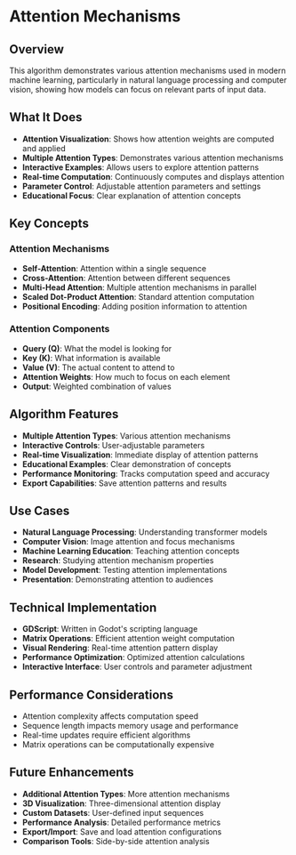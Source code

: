 # Attention Mechanisms

## Overview
This algorithm demonstrates various attention mechanisms used in modern machine learning, particularly in natural language processing and computer vision, showing how models can focus on relevant parts of input data.

## What It Does
- **Attention Visualization**: Shows how attention weights are computed and applied
- **Multiple Attention Types**: Demonstrates various attention mechanisms
- **Interactive Examples**: Allows users to explore attention patterns
- **Real-time Computation**: Continuously computes and displays attention
- **Parameter Control**: Adjustable attention parameters and settings
- **Educational Focus**: Clear explanation of attention concepts

## Key Concepts

### Attention Mechanisms
- **Self-Attention**: Attention within a single sequence
- **Cross-Attention**: Attention between different sequences
- **Multi-Head Attention**: Multiple attention mechanisms in parallel
- **Scaled Dot-Product Attention**: Standard attention computation
- **Positional Encoding**: Adding position information to attention

### Attention Components
- **Query (Q)**: What the model is looking for
- **Key (K)**: What information is available
- **Value (V)**: The actual content to attend to
- **Attention Weights**: How much to focus on each element
- **Output**: Weighted combination of values

## Algorithm Features
- **Multiple Attention Types**: Various attention mechanisms
- **Interactive Controls**: User-adjustable parameters
- **Real-time Visualization**: Immediate display of attention patterns
- **Educational Examples**: Clear demonstration of concepts
- **Performance Monitoring**: Tracks computation speed and accuracy
- **Export Capabilities**: Save attention patterns and results

## Use Cases
- **Natural Language Processing**: Understanding transformer models
- **Computer Vision**: Image attention and focus mechanisms
- **Machine Learning Education**: Teaching attention concepts
- **Research**: Studying attention mechanism properties
- **Model Development**: Testing attention implementations
- **Presentation**: Demonstrating attention to audiences

## Technical Implementation
- **GDScript**: Written in Godot's scripting language
- **Matrix Operations**: Efficient attention weight computation
- **Visual Rendering**: Real-time attention pattern display
- **Performance Optimization**: Optimized attention calculations
- **Interactive Interface**: User controls and parameter adjustment

## Performance Considerations
- Attention complexity affects computation speed
- Sequence length impacts memory usage and performance
- Real-time updates require efficient algorithms
- Matrix operations can be computationally expensive

## Future Enhancements
- **Additional Attention Types**: More attention mechanisms
- **3D Visualization**: Three-dimensional attention display
- **Custom Datasets**: User-defined input sequences
- **Performance Analysis**: Detailed performance metrics
- **Export/Import**: Save and load attention configurations
- **Comparison Tools**: Side-by-side attention analysis

